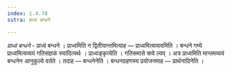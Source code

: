```yaml
---
index: 1.4.78
sutra: प्राध्वं बन्धने

---
```

_प्राध्वं बन्धने_ - प्राध्वं बन्धने । प्राध्वमिति न द्वितीयान्तमित्याह — प्राध्वमित्यव्ययमिति । बन्धने गम्ये प्राध्वमित्यव्ययं गतिसंज्ञकं स्यादित्यर्थः । प्राध्वङ्कृत्येति । गतिसमासे क्त्वे ल्यप् । अत्र प्राध्वमिति मान्तमव्ययं बन्धनेन आनुकूल्ये वर्तते । तदाह — बन्धनेनेति । बन्धनग्रहणस्य प्रयोजनमाह — प्रार्थनादिनेति ।